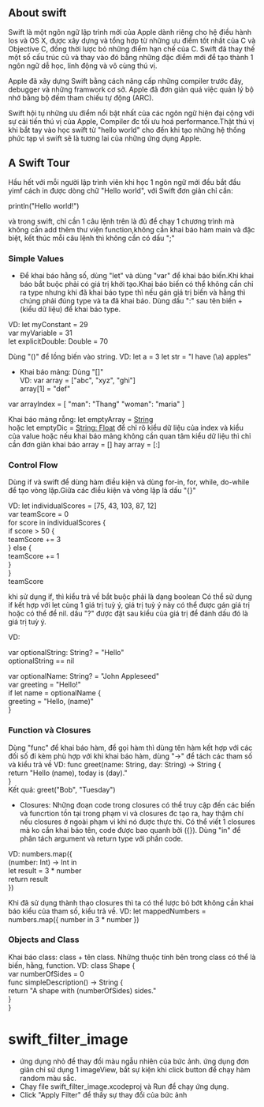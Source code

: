 <h2>About swift</h2>

Swift là một ngôn ngữ lập trình mới của Apple dành riêng cho hệ điều hành Ios và 
OS X, được xây dựng và tổng hợp từ những ưu điểm tốt nhất của C và Objective C, 
đồng thời lược bỏ những điểm hạn chế của C. Swift đã thay thế một số cấu trúc 
cũ và thay vào đó bằng những đặc điểm mới để tạo thành 1 ngôn ngữ dễ học, 
linh động và vô cùng thú vị.

Apple đã xây dựng Swift bằng cách nâng cấp những compiler trước đây, debugger 
và những framwork cơ sở. Apple đã đơn giản quá việc quản lý bộ nhớ bằng bộ 
đếm tham chiếu tự động (ARC).

Swift hội tụ những ưu điểm nổi bật nhất của các ngôn ngữ hiện đại cộng với sự 
cải tiến thú vị của Apple, Compiler đc tối ưu hoá performance.Thật thú vị khi 
bắt tay vào học swift từ "hello world" cho đến khi tạo những hệ thống phức 
tạp vì swift sẽ là tương lai của những ứng dụng Apple.

<h2>A Swift Tour </h2>

Hầu hết với mỗi người lập trình viên khi học 1 ngôn ngữ mới đều bắt đầu yimf cách 
in được dòng chữ "Hello world", với Swift đơn giản chỉ cần:

println("Hello world!")

và trong swift, chỉ cần 1 câu lệnh trên là đủ để chạy 1 chương trình mà không cần 
add thêm thư viện function,không cần khai báo hàm main và đặc biệt, kết thúc mỗi câu
lệnh thì không cần có dấu ";"

<h3>Simple Values</h3>

- Để khai báo hằng số, dùng "let" và dùng "var" để khai báo biến.Khi khai báo bắt buộc
phải có giá trị khởi tạo.Khai báo biến có thể không cần chỉ ra type nhưng khi đã khai 
báo type thì nếu gán giá trị biến và hằng thì chúng phải đúng type và ta đã khai báo.
Dùng dấu ":" sau tên biến + (kiểu dữ liệu) để khai báo type.

VD: let myConstant = 29<br />
    var myVariable = 31<br />
    let explicitDouble: Double = 70<br />

Dùng "(\)" để lồng biến vào string.
VD: let a = 3
    let str = "I have (\a) apples"

- Khai báo mảng: Dùng "[]" <br />
VD: var array = ["abc", "xyz", "ghi"]<br />
    array[1] = "def"<br />

var arrayIndex = [
    "man": "Thang"
    "woman": "maria"
]<br />

Khai báo mảng rỗng: 
        let emptyArray = [String]()<br />
hoặc    let emptyDic = [String: Float]() để chỉ rõ kiểu dữ liệu của index và kiểu của
value
hoặc nếu khai báo mảng không cần quan tâm kiểu dữ liệu thì chỉ cần đơn giản khai báo
array = [] hay array = [:]

<h3> Control Flow </h3>
Dùng if và swift để dùng hàm điều kiện và dùng for-in, for, while, do-while để tạo vòng
lặp.Giữa các điều kiện và vòng lặp là dấu "{}"

VD:
let individualScores = [75, 43, 103, 87, 12]<br />
var teamScore = 0<br />
for score in individualScores {<br />
    if score > 50 {<br />
        teamScore += 3<br />
    } else {<br />
        teamScore += 1<br />
    }<br />
}<br />
teamScore<br />

khi sử dụng if, thì kiểu trả về bắt buộc phải là dạng boolean
Có thể sử dụng if kết hợp với let cùng 1 giá trị tuỳ ý, giá trị tuỳ ý này có
thể được gán giá trị hoặc có thể để nil. dấu "?" được đặt sau kiểu của giá trị để đánh dấu đó là
giá trị tuỳ ý.

VD:

var optionalString: String? = "Hello"<br />
optionalString == nil<br />

var optionalName: String? = "John Appleseed"<br />
var greeting = "Hello!"<br />
if let name = optionalName {<br />
    greeting = "Hello, \(name)"<br />
}<br />

<h3>Function và Closures </h3>

Dùng "func" để khai báo hàm, để gọi hàm thì dùng tên hàm kết hợp với các đối số đi kèm 
phù hợp với khi khai báo hàm, dùng "->" để tách các tham số và kiểu trả về
VD: 
func greet(name: String, day: String) -> String {<br />
    return "Hello \(name), today is \(day)."<br />
}<br />
Kết quả:
greet("Bob", "Tuesday")

- Closures: Những đoạn code trong closures có thể truy cập đến các biến và funcrtion tồn tại
trong phạm vi và closures đc tạo ra, hay thậm chí nếu closures ở ngoài phạm vi khi nó được 
thực thi. Có thể viết 1 closures mà ko cần khai báo tên, code được bao quanh bởi ({}). Dùng 
"in" để phân tách argument và return type với phần code.

VD:
numbers.map({<br />
    (number: Int) -> Int in<br />
    let result = 3 * number<br />
    return result<br />
})<br />

Khi đã sử dụng thành thạo closures thì ta có thể lược bỏ bớt không cần khai báo kiểu của tham
số, kiểu trả về.
VD:
let mappedNumbers = numbers.map({ number in 3 * number })


<h3>Objects and Class </h3>

Khai báo class: class + tên class. Những thuộc tính bên trong class có thể là biến, hằng, function.
VD:
class Shape {<br />
    var numberOfSides = 0<br />
    func simpleDescription() -> String {<br />
        return "A shape with \(numberOfSides) sides."<br />
    }<br />
}<br />

 

swift_filter_image
==================

- ứng dụng nhỏ để thay đổi màu ngẫu nhiên của bức ảnh. ứng dụng đơn giản chỉ sử dụng 1 imageView, bắt
sự kiện khi click button để chạy hàm random màu sắc.
- Chạy file swift_filter_image.xcodeproj và Run để chạy ứng dụng.
- Click "Apply Filter" để thấy sự thay đổi của bức ảnh
